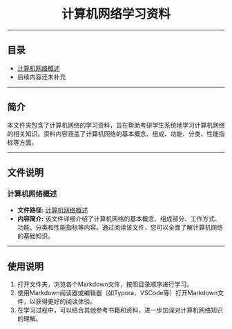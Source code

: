 <div align="center">

# 计算机网络学习资料

</div>

---

## 目录

- [计算机网络概述](./计算机网络概述（一）.md)
- 后续内容还未补充
---

## 简介

本文件夹包含了计算机网络的学习资料，旨在帮助考研学生系统地学习计算机网络的相关知识。资料内容涵盖了计算机网络的基本概念、组成、功能、分类、性能指标等方面。

---

## 文件说明

### 计算机网络概述

- **文件路径:** [计算机网络概述](./计算机网络概述（一）.md)
- **内容简介:** 该文件详细介绍了计算机网络的基本概念、组成部分、工作方式、功能、分类和性能指标等内容。通过阅读该文件，您可以全面了解计算机网络的基础知识。

---

## 使用说明

1. 打开文件夹，浏览各个Markdown文件，按照目录顺序进行学习。
2. 使用Markdown阅读器或编辑器（如Typora、VSCode等）打开Markdown文件，以获得更好的阅读体验。
3. 在学习过程中，可以结合其他参考书籍和资料，进一步加深对计算机网络知识的理解。

